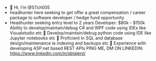 - 👋 Hi, I’m @STch005
- headhunter here seeking to get offer a great compensation / career package to software developer / hedge fund opportunity
- Headhunter seeking entry level to 2 years Developer: $80k - $150k Ability to develop/maintain/debug C# and WPF code using IDEs like Visualstudio etc 
 Develop/maintain/debug python code using IDE like Jupyter notebooks etc 
 Proficient in SQL and database design/maintenance ie indexing and backups etc 
 Experience with developing ASP.net based REST APIs 
PING ME, DM ON LINKEDIN: https://www.linkedin.com/in/sbtalent/

